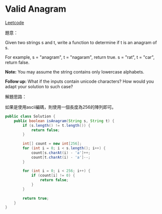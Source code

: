 # Valid Anagram

[Leetcode](https://leetcode.com/problems/valid-anagram/)


題意：

Given two strings s and t, write a function to determine if t is an anagram of s.

For example,
s = "anagram", t = "nagaram", return true.
s = "rat", t = "car", return false.

**Note:**
You may assume the string contains only lowercase alphabets.

**Follow up:**
What if the inputs contain unicode characters? How would you adapt your solution to such case?

解題思路：

如果是使用ascii編碼，則使用一個長度為256的陣列即可。

```java
public class Solution {
    public boolean isAnagram(String s, String t) {
        if (s.length() != t.length()) {
            return false;
        }
        
        int[] count = new int[256];
        for (int i = 0; i < s.length(); i++) {
            count[s.charAt(i) - 'a']++;
            count[t.charAt(i) - 'a']--;
        }
        
        for (int i = 0; i < 256; i++) {
            if (count[i] != 0) {
                return false;
            }
        }
        
        return true;
    }
}
```